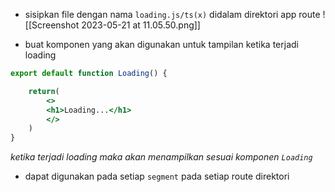- sisipkan file dengan nama `loading.js/ts(x)` didalam direktori app route
![[Screenshot 2023-05-21 at 11.05.50.png]]

- buat komponen yang akan digunakan untuk tampilan ketika terjadi loading 
```jsx
export default function Loading() {

	return(
		<>
		<h1>Loading...</h1>
		</>
	)
}
```
*ketika terjadi loading maka akan menampilkan sesuai komponen `Loading`*

- dapat digunakan pada setiap `segment` pada setiap route direktori 

